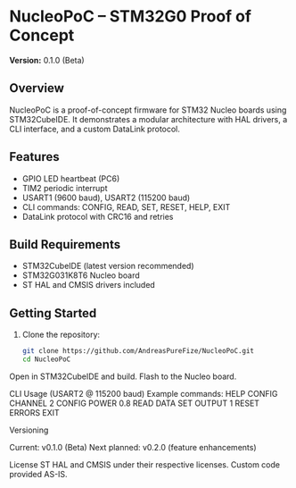 # NucleoPoC – STM32G0 Proof of Concept
**Version:** 0.1.0 (Beta)

## Overview
NucleoPoC is a proof-of-concept firmware for STM32 Nucleo boards using STM32CubeIDE. It demonstrates a modular architecture with HAL drivers, a CLI interface, and a custom DataLink protocol.

## Features
- GPIO LED heartbeat (PC6)
- TIM2 periodic interrupt
- USART1 (9600 baud), USART2 (115200 baud)
- CLI commands: CONFIG, READ, SET, RESET, HELP, EXIT
- DataLink protocol with CRC16 and retries

## Build Requirements
- STM32CubeIDE (latest version recommended)
- STM32G031K8T6 Nucleo board
- ST HAL and CMSIS drivers included

## Getting Started
1. Clone the repository:
   ```bash
   git clone https://github.com/AndreasPureFize/NucleoPoC.git
   cd NucleoPoC


Open in STM32CubeIDE and build.
Flash to the Nucleo board.

CLI Usage (USART2 @ 115200 baud)
Example commands:
HELP
CONFIG CHANNEL 2
CONFIG POWER 0.8
READ DATA
SET OUTPUT 1
RESET ERRORS
EXIT

Versioning

Current: v0.1.0 (Beta)
Next planned: v0.2.0 (feature enhancements)

License
ST HAL and CMSIS under their respective licenses. Custom code provided AS-IS.
